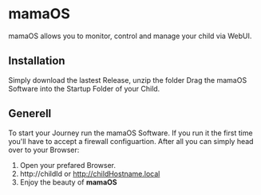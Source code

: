 # mamaOS
mamaOS allows you to monitor, control and manage your child via WebUI.

## Installation
Simply download the lastest Release, unzip the folder Drag the mamaOS Software into the Startup Folder of your Child.

## Generell
To start your Journey run the mamaOS Software. If you run it the first time you'll have to accept a firewall configuartion.
After all you can simply head over to your Browser:
1. Open your prefared Browser.
2. http://childId or http://childHostname.local
3. Enjoy the beauty of **mamaOS**
